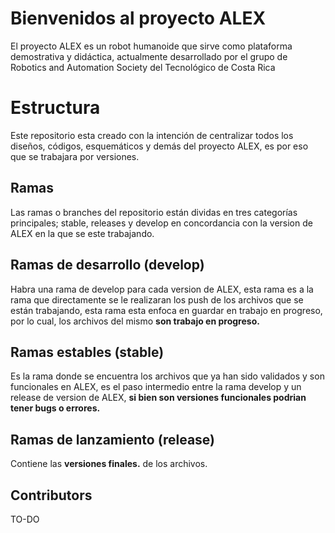 # Bienvenidos al proyecto ALEX
El proyecto ALEX es un robot humanoide que sirve como plataforma demostrativa y didáctica, actualmente desarrollado por el grupo de Robotics and Automation Society del Tecnológico de Costa Rica

# Estructura
Este repositorio esta creado con la intención de centralizar todos los diseños, códigos, esquemáticos y demás del proyecto ALEX, es por eso que se trabajara por versiones.

## Ramas

Las ramas o branches del repositorio están dividas en tres categorías principales; stable, releases y develop en concordancia con la version de ALEX en la que se este trabajando.

## Ramas de desarrollo (develop)
Habra una rama de develop para cada version de ALEX, esta rama es a la rama que directamente se le realizaran los push de los archivos que se están trabajando, esta rama esta enfoca en guardar en trabajo en progreso, por lo cual, los archivos del mismo **son trabajo en progreso.**

## Ramas estables (stable)
Es la rama donde se encuentra los archivos que ya han sido validados y son funcionales en ALEX, es el paso intermedio entre la rama develop y un release de version de ALEX, **si bien son versiones funcionales podrian tener bugs o errores.**

## Ramas de lanzamiento (release)
Contiene las **versiones finales.** de los archivos.

## Contributors 

<!-- ALL-CONTRIBUTORS-LIST:START - Do not remove or modify this section -->
<!-- prettier-ignore-start -->
<!-- markdownlint-disable -->

<!-- markdownlint-restore -->
<!-- prettier-ignore-end -->

<!-- ALL-CONTRIBUTORS-LIST:END -->

TO-DO
